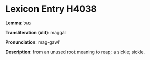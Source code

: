 # Lexicon Entry H4038

**Lemma**: מַגָּל

**Transliteration (xlit)**: maggâl

**Pronunciation**: mag-gawl'

**Description**:
from an unused root meaning to reap; a sickle; sickle.
